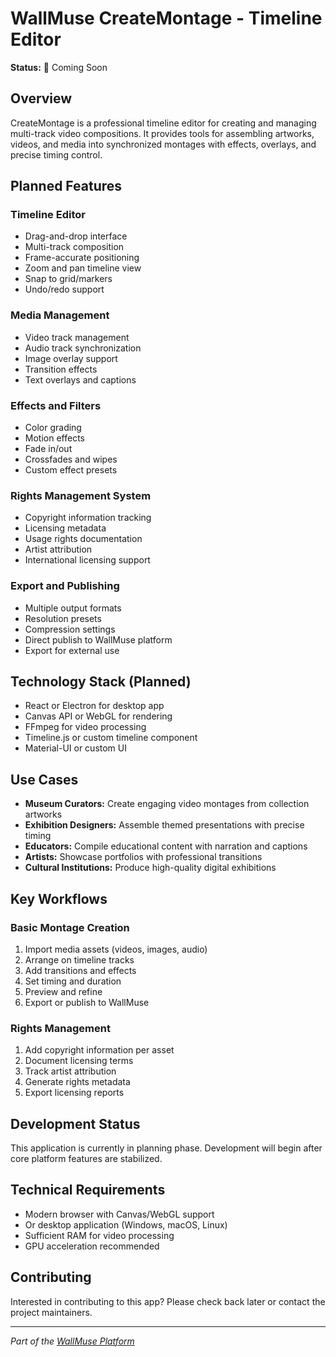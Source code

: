# WallMuse CreateMontage - Timeline Editor

**Status:** 🚧 Coming Soon

## Overview

CreateMontage is a professional timeline editor for creating and managing multi-track video compositions. It provides tools for assembling artworks, videos, and media into synchronized montages with effects, overlays, and precise timing control.

## Planned Features

### Timeline Editor
- Drag-and-drop interface
- Multi-track composition
- Frame-accurate positioning
- Zoom and pan timeline view
- Snap to grid/markers
- Undo/redo support

### Media Management
- Video track management
- Audio track synchronization
- Image overlay support
- Transition effects
- Text overlays and captions

### Effects and Filters
- Color grading
- Motion effects
- Fade in/out
- Crossfades and wipes
- Custom effect presets

### Rights Management System
- Copyright information tracking
- Licensing metadata
- Usage rights documentation
- Artist attribution
- International licensing support

### Export and Publishing
- Multiple output formats
- Resolution presets
- Compression settings
- Direct publish to WallMuse platform
- Export for external use

## Technology Stack (Planned)

- React or Electron for desktop app
- Canvas API or WebGL for rendering
- FFmpeg for video processing
- Timeline.js or custom timeline component
- Material-UI or custom UI

## Use Cases

- **Museum Curators:** Create engaging video montages from collection artworks
- **Exhibition Designers:** Assemble themed presentations with precise timing
- **Educators:** Compile educational content with narration and captions
- **Artists:** Showcase portfolios with professional transitions
- **Cultural Institutions:** Produce high-quality digital exhibitions

## Key Workflows

### Basic Montage Creation
1. Import media assets (videos, images, audio)
2. Arrange on timeline tracks
3. Add transitions and effects
4. Set timing and duration
5. Preview and refine
6. Export or publish to WallMuse

### Rights Management
1. Add copyright information per asset
2. Document licensing terms
3. Track artist attribution
4. Generate rights metadata
5. Export licensing reports

## Development Status

This application is currently in planning phase. Development will begin after core platform features are stabilized.

## Technical Requirements

- Modern browser with Canvas/WebGL support
- Or desktop application (Windows, macOS, Linux)
- Sufficient RAM for video processing
- GPU acceleration recommended

## Contributing

Interested in contributing to this app? Please check back later or contact the project maintainers.

---

*Part of the [WallMuse Platform](../README.md)*
